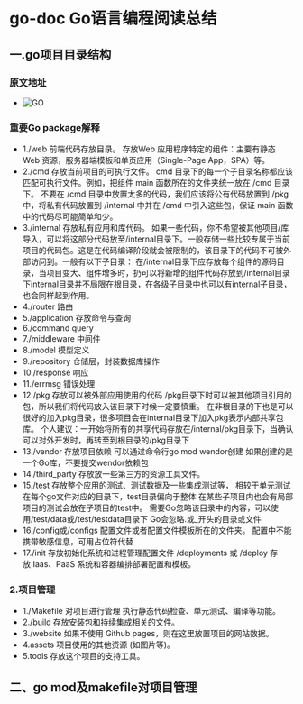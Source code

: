 # go-doc Go语言编程阅读总结
## 一.go项目目录结构
### [原文地址](https://juejin.cn/post/7103440474152632328)
* ![GO](https://p1-juejin.byteimg.com/tos-cn-i-k3u1fbpfcp/bd7b248fc6864f95b191b059133b947b~tplv-k3u1fbpfcp-zoom-in-crop-mark:1512:0:0:0.awebp?)
### 重要Go package解释
* 1./web
前端代码存放目录。
存放Web 应用程序特定的组件：主要有静态 Web 资源，服务器端模板和单页应用（Single-Page App，SPA）等。
* 2./cmd
存放当前项目的可执行文件。
cmd 目录下的每一个子目录名称都应该匹配可执行文件。例如，把组件 main 函数所在的文件夹统一放在 /cmd 目录下。
不要在 /cmd 目录中放置太多的代码，我们应该将公有代码放置到 /pkg 中，将私有代码放置到 /internal 中并在 /cmd 中引入这些包，保证 main 函数中的代码尽可能简单和少。
* 3./internal
存放私有应用和库代码。
如果一些代码，你不希望被其他项目/库导入，可以将这部分代码放至/internal目录下。一般存储一些比较专属于当前项目的代码包。这是在代码编译阶段就会被限制的，该目录下的代码不可被外部访问到。一般有以下子目录：
在/internal目录下应存放每个组件的源码目录，当项目变大、组件增多时，扔可以将新增的组件代码存放到/internal目录下internal目录并不局限在根目录，在各级子目录中也可以有internal子目录，也会同样起到作用。
* 4./router
路由
* 5./application
存放命令与查询
* 6./command
query
* 7./middleware 中间件
* 8./model 模型定义
* 9./repository 仓储层，封装数据库操作
* 10./response 响应
* 11./errmsg 错误处理
* 12./pkg
存放可以被外部应用使用的代码
/pkg目录下时可以被其他项目引用的包，所以我们将代码放入该目录下时候一定要慎重。
在非根目录的下也是可以很好的加入pkg目录，很多项目会在internal目录下加入pkg表示内部共享包库。
个人建议：一开始将所有的共享代码存放在/internal/pkg目录下，当确认可以对外开发时，再转至到根目录的/pkg目录下
* 13./vendor
存放项目依赖
可以通过命令行go mod wendor创建
如果创建的是一个Go库，不要提交wendor依赖包
* 14./third_party
存放放一些第三方的资源工具文件。
* 15./test
存放整个应用的测试、测试数据及一些集成测试等，
相较于单元测试在每个go文件对应的目录下，test目录偏向于整体
在某些子项目内也会有局部项目的测试会放在子项目的test中。
需要Go忽略该目录中的内容，可以使用/test/data或/test/testdata目录下
Go会忽略.或_开头的目录或文件
* 16./config或/configs
配置文件或者配置文件模板所在的文件夹。
配置中不能携带敏感信息，可用占位符代替
* 17./init
存放初始化系统和进程管理配置文件
/deployments 或 /deploy
存放 Iaas、PaaS 系统和容器编排部署配置和模板。
### 2.项目管理
* 1./Makefile
对项目进行管理
执行静态代码检查、单元测试、编译等功能。
* 2./build
存放安装包和持续集成相关的文件。
* 3./website
如果不使用 Github pages，则在这里放置项目的网站数据。
* 4.assets
项目使用的其他资源 (如图片等)。
* 5.tools
存放这个项目的支持工具。
## 二、go mod及makefile对项目管理

